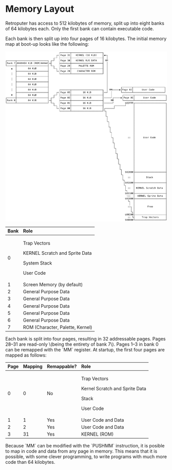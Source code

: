 # Memory Layout

Retroputer has access to 512 kilobytes of memory, split up into eight banks of 64 kilobytes each. Only the first bank can contain executable code.

Each bank is then split up into four pages of 16 kilobytes. The initial memory map at boot-up looks like the following:

![Memory Layout at boot-up](../../.gitbook/assets/image%20%2811%29.png)

<table>
  <thead>
    <tr>
      <th style="text-align:left">Bank</th>
      <th style="text-align:left">Role</th>
    </tr>
  </thead>
  <tbody>
    <tr>
      <td style="text-align:left">0</td>
      <td style="text-align:left">
        <p>Trap Vectors</p>
        <p>KERNEL Scratch and Sprite Data</p>
        <p>System Stack</p>
        <p>User Code</p>
      </td>
    </tr>
    <tr>
      <td style="text-align:left">1</td>
      <td style="text-align:left">Screen Memory (by default)</td>
    </tr>
    <tr>
      <td style="text-align:left">2</td>
      <td style="text-align:left">General Purpose Data</td>
    </tr>
    <tr>
      <td style="text-align:left">3</td>
      <td style="text-align:left">General Purpose Data</td>
    </tr>
    <tr>
      <td style="text-align:left">4</td>
      <td style="text-align:left">General Purpose Data</td>
    </tr>
    <tr>
      <td style="text-align:left">5</td>
      <td style="text-align:left">General Purpose Data</td>
    </tr>
    <tr>
      <td style="text-align:left">6</td>
      <td style="text-align:left">General Purpose Data</td>
    </tr>
    <tr>
      <td style="text-align:left">7</td>
      <td style="text-align:left">ROM (Character, Palette, Kernel)</td>
    </tr>
  </tbody>
</table>Each bank is split into four pages, resulting in 32 addressable pages. Pages 28–31 are read-only \(being the entirety of bank 7\). Pages 1–3 in bank 0 can be remapped with the `MM` register. At startup, the first four pages are mapped as follows:

<table>
  <thead>
    <tr>
      <th style="text-align:left">Page</th>
      <th style="text-align:left">Mapping</th>
      <th style="text-align:left">Remappable?</th>
      <th style="text-align:left">Role</th>
    </tr>
  </thead>
  <tbody>
    <tr>
      <td style="text-align:left">0</td>
      <td style="text-align:left">0</td>
      <td style="text-align:left">No</td>
      <td style="text-align:left">
        <p>Trap Vectors</p>
        <p>Kernel Scratch and Sprite Data</p>
        <p>Stack</p>
        <p>User Code</p>
      </td>
    </tr>
    <tr>
      <td style="text-align:left">1</td>
      <td style="text-align:left">1</td>
      <td style="text-align:left">Yes</td>
      <td style="text-align:left">User Code and Data</td>
    </tr>
    <tr>
      <td style="text-align:left">2</td>
      <td style="text-align:left">2</td>
      <td style="text-align:left">Yes</td>
      <td style="text-align:left">User Code and Data</td>
    </tr>
    <tr>
      <td style="text-align:left">3</td>
      <td style="text-align:left">31</td>
      <td style="text-align:left">Yes</td>
      <td style="text-align:left">KERNEL (ROM)</td>
    </tr>
  </tbody>
</table>Because `MM` can be modified with the `PUSHMM` instruction, it is posible to map in code and data from any page in memory. This means that it is possible, with some clever programming, to write programs with much more code than 64 kilobytes.



